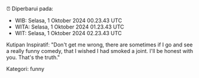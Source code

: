 ⏰ Diperbarui pada:
- WIB: Selasa, 1 Oktober 2024 00.23.43 UTC
- WITA: Selasa, 1 Oktober 2024 01.23.43 UTC
- WIT: Selasa, 1 Oktober 2024 02.23.43 UTC

Kutipan Inspiratif:
"Don't get me wrong, there are sometimes if I go and see a really funny comedy, that I wished I had smoked a joint. I'll be honest with you. That's the truth."


Kategori: funny

